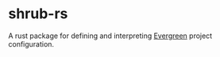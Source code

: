 # shrub-rs

A rust package for defining and interpreting [Evergreen](https://github.com/evergreen-ci/evergreen) 
project configuration.
